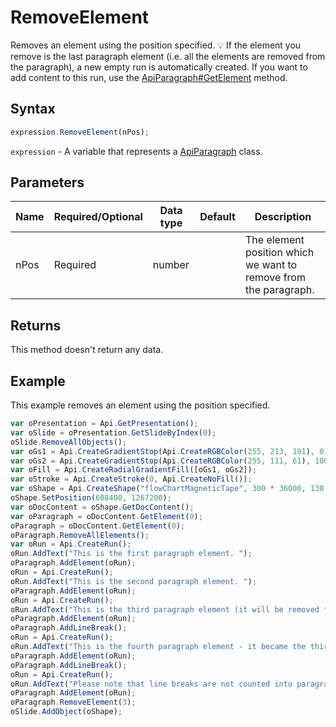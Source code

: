 # RemoveElement

Removes an element using the position specified.
💡 If the element you remove is the last paragraph element (i.e. all the elements are removed from the paragraph),
a new empty run is automatically created. If you want to add
content to this run, use the [ApiParagraph#GetElement](../../ApiParagraph/Methods/GetElement.md) method.

## Syntax

```javascript
expression.RemoveElement(nPos);
```

`expression` - A variable that represents a [ApiParagraph](../ApiParagraph.md) class.

## Parameters

| **Name** | **Required/Optional** | **Data type** | **Default** | **Description** |
| ------------- | ------------- | ------------- | ------------- | ------------- |
| nPos | Required | number |  | The element position which we want to remove from the paragraph. |

## Returns

This method doesn't return any data.

## Example

This example removes an element using the position specified.

```javascript editor-pptx
var oPresentation = Api.GetPresentation();
var oSlide = oPresentation.GetSlideByIndex(0);
oSlide.RemoveAllObjects();
var oGs1 = Api.CreateGradientStop(Api.CreateRGBColor(255, 213, 191), 0);
var oGs2 = Api.CreateGradientStop(Api.CreateRGBColor(255, 111, 61), 100000);
var oFill = Api.CreateRadialGradientFill([oGs1, oGs2]);
var oStroke = Api.CreateStroke(0, Api.CreateNoFill());
var oShape = Api.CreateShape("flowChartMagneticTape", 300 * 36000, 130 * 36000, oFill, oStroke);
oShape.SetPosition(608400, 1267200);
var oDocContent = oShape.GetDocContent();
var oParagraph = oDocContent.GetElement(0);
oParagraph = oDocContent.GetElement(0);
oParagraph.RemoveAllElements();
var oRun = Api.CreateRun();
oRun.AddText("This is the first paragraph element. ");
oParagraph.AddElement(oRun);
oRun = Api.CreateRun();
oRun.AddText("This is the second paragraph element. ");
oParagraph.AddElement(oRun);
oRun = Api.CreateRun();
oRun.AddText("This is the third paragraph element (it will be removed from the paragraph and we will not see it). ");
oParagraph.AddElement(oRun);
oParagraph.AddLineBreak();
oRun = Api.CreateRun();
oRun.AddText("This is the fourth paragraph element - it became the third, because we removed the previous run from the paragraph. ");
oParagraph.AddElement(oRun);
oParagraph.AddLineBreak();
oRun = Api.CreateRun();
oRun.AddText("Please note that line breaks are not counted into paragraph elements!");
oParagraph.AddElement(oRun);
oParagraph.RemoveElement(3);
oSlide.AddObject(oShape);
```
